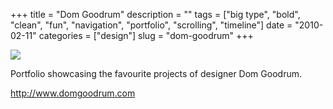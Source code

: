 +++
title = "Dom Goodrum"
description = ""
tags = ["big type", "bold", "clean", "fun", "navigation", "portfolio", "scrolling", "timeline"]
date = "2010-02-11"
categories = ["design"]
slug = "dom-goodrum"
+++


 

  <div id="screens-thumbs" class="clearfix">
    <div class="txt-center" id="design-submission"><a href="http://www.domgoodrum.com/"><img id='bluga-thumbnail-2299' class='bluga-thumbnail large' src='/media/bluga/
wt4b73d7fdddf50_large.jpg'/></a></div>  
  </div>   
<p>Portfolio showcasing the favourite projects of designer Dom Goodrum.</p>

<p><a href="http://www.domgoodrum.com/">http://www.domgoodrum.com</a></p>




